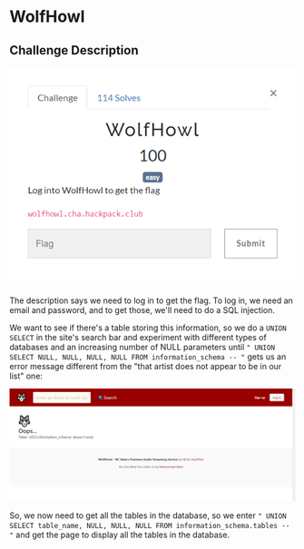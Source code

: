 # WolfHowl

## Challenge Description

![](https://github.com/mt3636/HackPack-CTF-2023/blob/main/WolfHowl/images/challengedescription.png)

The description says we need to log in to get the flag. To log in, we need an email and password, and to get those, we'll need to do a SQL injection.

We want to see if there's a table storing this information, so we do a `UNION SELECT` in the site's search bar and experiment with different types of databases and an increasing number of NULL parameters until `" UNION SELECT NULL, NULL, NULL, NULL FROM information_schema -- "` gets us an error message different from the "that artist does not appear to be in our list" one:

![](https://github.com/mt3636/HackPack-CTF-2023/blob/main/WolfHowl/images/tabledoesntexist.png)

So, we now need to get all the tables in the database, so we enter `" UNION SELECT table_name, NULL, NULL, NULL FROM information_schema.tables -- "` and get the page to display all the tables in the database.

